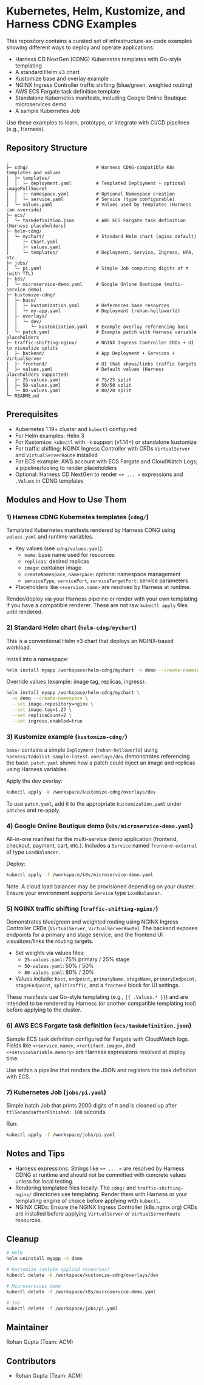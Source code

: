 # Kubernetes, Helm, Kustomize, and Harness CDNG Examples

This repository contains a curated set of infrastructure-as-code examples showing different ways to deploy and operate applications:

- Harness CD NextGen (CDNG) Kubernetes templates with Go-style templating
- A standard Helm v3 chart
- Kustomize base and overlay example
- NGINX Ingress Controller traffic shifting (blue/green, weighted routing)
- AWS ECS Fargate task definition template
- Standalone Kubernetes manifests, including Google Online Boutique microservices demo
- A sample Kubernetes Job

Use these examples to learn, prototype, or integrate with CI/CD pipelines (e.g., Harness).

## Repository Structure

```text
.
├─ cdng/                         # Harness CDNG-compatible K8s templates and values
│  ├─ templates/
│  │  ├─ deployment.yaml         # Templated Deployment + optional imagePullSecret
│  │  ├─ namespace.yaml          # Optional Namespace creation
│  │  └─ service.yaml            # Service (type configurable)
│  └─ values.yaml                # Values used by templates (Harness can override)
├─ ecs/
│  └─ taskdefinition.json        # AWS ECS Fargate task definition (Harness placeholders)
├─ helm-cdng/
│  └─ mychart/                   # Standard Helm chart (nginx default)
│     ├─ Chart.yaml
│     ├─ values.yaml
│     └─ templates/              # Deployment, Service, Ingress, HPA, etc.
├─ jobs/
│  └─ pi.yaml                    # Simple Job computing digits of π (with TTL)
├─ k8s/
│  └─ microservice-demo.yaml     # Google Online Boutique (multi-service demo)
├─ kustomize-cdng/
│  ├─ base/
│  │  ├─ kustomization.yaml      # References base resources
│  │  └─ my-app.yaml             # Deployment (rohan-helloworld)
│  ├─ overlays/
│  │  └─ dev/
│  │     └─ kustomization.yaml   # Example overlay referencing base
│  └─ patch.yaml                 # Example patch with Harness variable placeholders
├─ traffic-shifting-nginx/       # NGINX Ingress Controller CRDs + UI to visualize splits
│  ├─ backend/                   # App Deployment + Services + VirtualServer
│  ├─ frontend/                  # UI that shows/links traffic targets
│  ├─ values.yaml                # Default values (Harness placeholders supported)
│  ├─ 25-values.yaml             # 75/25 split
│  ├─ 50-values.yaml             # 50/50 split
│  └─ 80-values.yaml             # 80/20 split
└─ README.md
```

## Prerequisites

- Kubernetes 1.19+ cluster and `kubectl` configured
- For Helm examples: Helm 3
- For Kustomize: `kubectl` with `-k` support (v1.14+) or standalone kustomize
- For traffic shifting: NGINX Ingress Controller with CRDs `VirtualServer` and `VirtualServerRoute` installed
- For ECS example: AWS account with ECS Fargate and CloudWatch Logs; a pipeline/tooling to render placeholders
- Optional: Harness CD NextGen to render `<+ ... >` expressions and `.Values` in CDNG templates

## Modules and How to Use Them

### 1) Harness CDNG Kubernetes templates (`cdng/`)

Templated Kubernetes manifests rendered by Harness CDNG using `values.yaml` and runtime variables.

- Key values (see `cdng/values.yaml`):
  - `name`: base name used for resources
  - `replicas`: desired replicas
  - `image`: container image
  - `createNamespace`, `namespace`: optional namespace management
  - `serviceType`, `servicePort`, `serviceTargetPort`: service parameters
- Placeholders like `<+service.name>` are resolved by Harness at runtime.

Render/deploy via your Harness pipeline or render with your own templating if you have a compatible renderer. These are not raw `kubectl apply` files until rendered.

### 2) Standard Helm chart (`helm-cdng/mychart`)

This is a conventional Helm v3 chart that deploys an NGINX-based workload.

Install into a namespace:

```bash
helm install myapp /workspace/helm-cdng/mychart -n demo --create-namespace
```

Override values (example: image tag, replicas, ingress):

```bash
helm install myapp /workspace/helm-cdng/mychart \
  -n demo --create-namespace \
  --set image.repository=nginx \
  --set image.tag=1.27 \
  --set replicaCount=2 \
  --set ingress.enabled=true
```

### 3) Kustomize example (`kustomize-cdng/`)

`base/` contains a simple `Deployment` (`rohan-helloworld`) using `harness/todolist-sample:latest`. `overlays/dev` demonstrates referencing the base. `patch.yaml` shows how a patch could inject an image and replicas using Harness variables.

Apply the dev overlay:

```bash
kubectl apply -k /workspace/kustomize-cdng/overlays/dev
```

To use `patch.yaml`, add it to the appropriate `kustomization.yaml` under `patches` and re-apply.

### 4) Google Online Boutique demo (`k8s/microservice-demo.yaml`)

All-in-one manifest for the multi-service demo application (frontend, checkout, payment, cart, etc.). Includes a `Service` named `frontend-external` of type `LoadBalancer`.

Deploy:

```bash
kubectl apply -f /workspace/k8s/microservice-demo.yaml
```

Note: A cloud load balancer may be provisioned depending on your cluster. Ensure your environment supports `Service` type `LoadBalancer`.

### 5) NGINX traffic shifting (`traffic-shifting-nginx/`)

Demonstrates blue/green and weighted routing using NGINX Ingress Controller CRDs (`VirtualServer`, `VirtualServerRoute`). The backend exposes endpoints for a primary and stage service, and the frontend UI visualizes/links the routing targets.

- Set weights via values files:
  - `25-values.yaml`: 75% primary / 25% stage
  - `50-values.yaml`: 50% / 50%
  - `80-values.yaml`: 80% / 20%
- Values include: `host`, `endpoint`, `primaryName`, `stageName`, `primaryEndpoint`, `stageEndpoint`, `splitTraffic`, and a `frontend` block for UI settings.

These manifests use Go-style templating (e.g., `{{ .Values.* }}`) and are intended to be rendered by Harness (or another compatible templating tool) before applying to the cluster.

### 6) AWS ECS Fargate task definition (`ecs/taskdefinition.json`)

Sample ECS task definition configured for Fargate with CloudWatch logs. Fields like `<+service.name>`, `<+artifact.image>`, and `<+serviceVariable.memory>` are Harness expressions resolved at deploy time.

Use within a pipeline that renders the JSON and registers the task definition with ECS.

### 7) Kubernetes Job (`jobs/pi.yaml`)

Simple batch Job that prints 2000 digits of π and is cleaned up after `ttlSecondsAfterFinished: 100` seconds.

Run:

```bash
kubectl apply -f /workspace/jobs/pi.yaml
```

## Notes and Tips

- Harness expressions: Strings like `<+ ... >` are resolved by Harness CDNG at runtime and should not be committed with concrete values unless for local testing.
- Rendering templated files locally: The `cdng/` and `traffic-shifting-nginx/` directories use templating. Render them with Harness or your templating engine of choice before applying with `kubectl`.
- NGINX CRDs: Ensure the NGINX Ingress Controller (k8s.nginx.org) CRDs are installed before applying `VirtualServer` or `VirtualServerRoute` resources.

## Cleanup

```bash
# Helm
helm uninstall myapp -n demo

# Kustomize (delete applied resources)
kubectl delete -k /workspace/kustomize-cdng/overlays/dev

# Microservices demo
kubectl delete -f /workspace/k8s/microservice-demo.yaml

# Job
kubectl delete -f /workspace/jobs/pi.yaml
```

## Maintainer

Rohan Gupta (Team: ACM)

## Contributors

- Rohan Gupta (Team: ACM)
